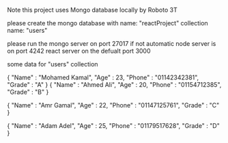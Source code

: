 Note this project uses Mongo database locally by Roboto 3T

please create the mongo database with
name: "reactProject"
collection name: "users"

please run the mongo server on port 27017 if not automatic
node server is on port 4242
react server on the defualt port 3000

some data for "users" collection

{
    "Name" : "Mohamed Kamal",
    "Age" : 23,
    "Phone" : "01142342381",
    "Grade" : "A"
}
{
    "Name" : "Ahmed Ali",
    "Age" : 20,
    "Phone" : "01154712385",
    "Grade" : "B"
}

{
    "Name" : "Amr Gamal",
    "Age" : 22,
    "Phone" : "01147125761",
    "Grade" : "C"
}

{
    "Name" : "Adam Adel",
    "Age" : 25,
    "Phone" : "01179517628",
    "Grade" : "D"
}
